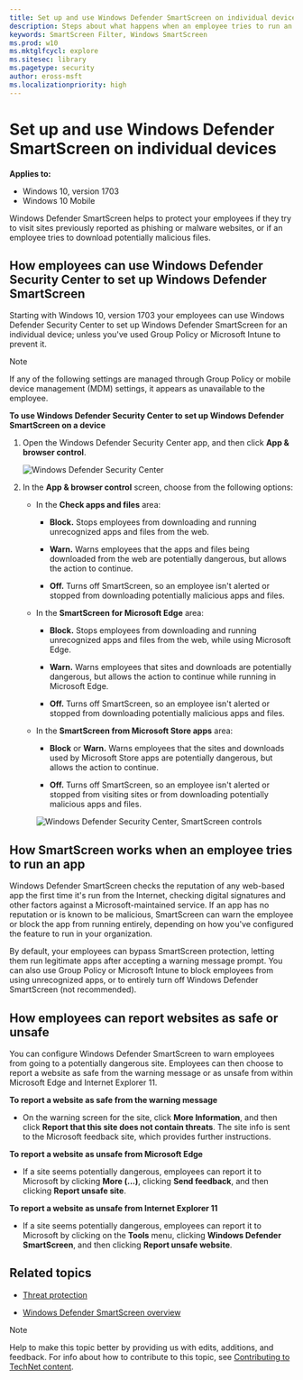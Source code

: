 ```yaml
---
title: Set up and use Windows Defender SmartScreen on individual devices (Windows 10)
description: Steps about what happens when an employee tries to run an app, how employees can report websites as safe or unsafe, and how employees can use the Windows Defender Security Center to set Windows Defender SmartScreen for individual devices.
keywords: SmartScreen Filter, Windows SmartScreen
ms.prod: w10
ms.mktglfcycl: explore
ms.sitesec: library
ms.pagetype: security
author: eross-msft
ms.localizationpriority: high
---
```


# Set up and use Windows Defender SmartScreen on individual devices

**Applies to:**
- Windows 10, version 1703
- Windows 10 Mobile

Windows Defender SmartScreen helps to protect your employees if they try to visit sites previously reported as phishing or malware websites, or if an employee tries to download potentially malicious files.

## How employees can use Windows Defender Security Center to set up Windows Defender SmartScreen
Starting with Windows 10, version 1703 your employees can use Windows Defender Security Center to set up Windows Defender SmartScreen for an individual device; unless you've used Group Policy or Microsoft Intune to prevent it.

>[!NOTE]
>If any of the following settings are managed through Group Policy or mobile device management (MDM) settings, it appears as unavailable to the employee.

**To use Windows Defender Security Center to set up Windows Defender SmartScreen on a device**
1. Open the Windows Defender Security Center app, and then click **App & browser control**.

    ![Windows Defender Security Center](images/windows-defender-security-center.png)

2. In the **App & browser control** screen, choose from the following options:

    - In the **Check apps and files** area:
    
        - **Block.** Stops employees from downloading and running unrecognized apps and files from the web.

        - **Warn.** Warns employees that the apps and files being downloaded from the web are potentially dangerous, but allows the action to continue.

        - **Off.** Turns off SmartScreen, so an employee isn't alerted or stopped from downloading potentially malicious apps and files.

    - In the **SmartScreen for Microsoft Edge** area:
    
        - **Block.** Stops employees from downloading and running unrecognized apps and files from the web, while using Microsoft Edge.
        
        - **Warn.** Warns employees that sites and downloads are potentially dangerous, but allows the action to continue while running in Microsoft Edge.
        
        - **Off.** Turns off SmartScreen, so an employee isn't alerted or stopped from downloading potentially malicious apps and files.    

    - In the **SmartScreen from Microsoft Store apps** area:
        
        - **Block** or **Warn.** Warns employees that the sites and downloads used by Microsoft Store apps are potentially dangerous, but allows the action to continue.
        
        - **Off.** Turns off SmartScreen, so an employee isn't alerted or stopped from visiting sites or from downloading potentially malicious apps and files.

        ![Windows Defender Security Center, SmartScreen controls](images/windows-defender-smartscreen-control.png)

## How SmartScreen works when an employee tries to run an app
Windows Defender SmartScreen checks the reputation of any web-based app the first time it's run from the Internet, checking digital signatures and other factors against a Microsoft-maintained service. If an app has no reputation or is known to be malicious, SmartScreen can warn the employee or block the app from running entirely, depending on how you've configured the feature to run in your organization.

By default, your employees can bypass SmartScreen protection, letting them run legitimate apps after accepting a warning message prompt. You can also use Group Policy or Microsoft Intune to block employees from using unrecognized apps, or to entirely turn off Windows Defender SmartScreen (not recommended).

## How employees can report websites as safe or unsafe
You can configure Windows Defender SmartScreen to warn employees from going to a potentially dangerous site. Employees can then choose to report a website as safe from the warning message or as unsafe from within Microsoft Edge and Internet Explorer 11.

**To report a website as safe from the warning message**
- On the warning screen for the site, click **More Information**, and then click **Report that this site does not contain threats**. The site info is sent to the Microsoft feedback site, which provides further instructions.

**To report a website as unsafe from Microsoft Edge**
- If a site seems potentially dangerous, employees can report it to Microsoft by clicking **More (...)**, clicking **Send feedback**, and then clicking **Report unsafe site**.

**To report a website as unsafe from Internet Explorer 11**
- If a site seems potentially dangerous, employees can report it to Microsoft by clicking on the **Tools** menu, clicking **Windows Defender SmartScreen**, and then clicking **Report unsafe website**.

## Related topics
- [Threat protection](../index.md)

- [Windows Defender SmartScreen overview](windows-defender-smartscreen-overview.md)

>[!NOTE]
>Help to make this topic better by providing us with edits, additions, and feedback. For info about how to contribute to this topic, see [Contributing to TechNet content](https://github.com/Microsoft/windows-itpro-docs/blob/master/CONTRIBUTING.md).